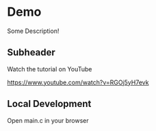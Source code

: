 # Demo 

Some Description!

## Subheader

Watch the tutorial on YouTube

https://www.youtube.com/watch?v=RGOj5yH7evk

## Local Development

Open main.c in your browser



